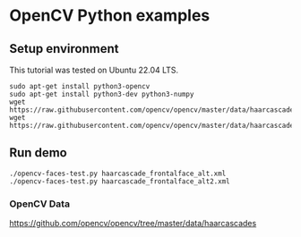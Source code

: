 # OpenCV Python examples

## Setup environment
This tutorial was tested on Ubuntu 22.04 LTS.
```shell
sudo apt-get install python3-opencv
sudo apt-get install python3-dev python3-numpy
wget https://raw.githubusercontent.com/opencv/opencv/master/data/haarcascades/haarcascade_frontalface_alt.xml
wget https://raw.githubusercontent.com/opencv/opencv/master/data/haarcascades/haarcascade_frontalface_alt2.xml
```

## Run demo
```shell
./opencv-faces-test.py haarcascade_frontalface_alt.xml
./opencv-faces-test.py haarcascade_frontalface_alt2.xml
```

### OpenCV Data
https://github.com/opencv/opencv/tree/master/data/haarcascades
